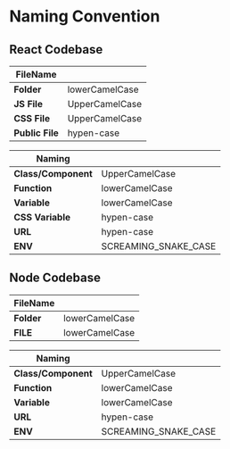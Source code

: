 # Naming Convention

## React Codebase

| FileName ||
| --- | --- |
| **Folder** | lowerCamelCase |
| **JS File** | UpperCamelCase |
| **CSS File** | UpperCamelCase |
| **Public File** | hypen-case |

| Naming ||
| --- | --- |
| **Class/Component** | UpperCamelCase |
| **Function** | lowerCamelCase |
| **Variable** | lowerCamelCase |
| **CSS Variable** | hypen-case |
| **URL** | hypen-case |
| **ENV** | SCREAMING_SNAKE_CASE |


## Node Codebase

| FileName ||
| --- | --- |
| **Folder** | lowerCamelCase |
| **FILE** | lowerCamelCase |

| Naming ||
| --- | --- |
| **Class/Component** | UpperCamelCase |
| **Function** | lowerCamelCase |
| **Variable** | lowerCamelCase |
| **URL** | hypen-case |
| **ENV** | SCREAMING_SNAKE_CASE |
